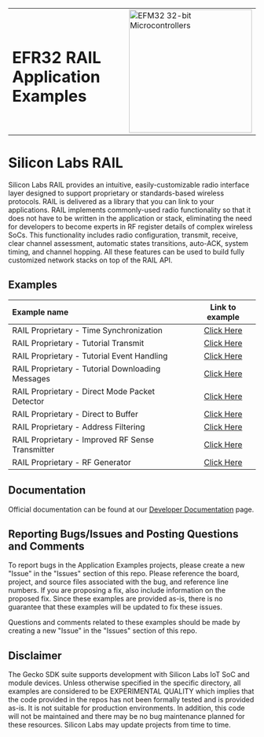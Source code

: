 <table border="0">
  <tr>
    <td align="left" valign="middle">
    <h1>EFR32 RAIL Application Examples</h1>
  </td>
  <td align="left" valign="middle">
    <a href="https://www.silabs.com/wireless/proprietary">
      <img src="http://pages.silabs.com/rs/634-SLU-379/images/WGX-transparent.png"  title="Silicon Labs Gecko and Wireless Gecko MCUs" alt="EFM32 32-bit Microcontrollers" width="250"/>
    </a>
  </td>
  </tr>
</table>

# Silicon Labs RAIL #

Silicon Labs RAIL provides an intuitive, easily-customizable radio interface layer designed to support proprietary or standards-based wireless protocols. RAIL is delivered as a library that you can link to your applications. RAIL implements commonly-used radio functionality so that it does not have to be written in the application or stack, eliminating the need for developers to become experts in RF register details of complex wireless SoCs. This functionality includes radio configuration, transmit, receive, clear channel assessment, automatic states transitions, auto-ACK, system timing, and channel hopping. All these features can be used to build fully customized network stacks on top of the RAIL API.

## Examples ##

| Example name                                     |                  Link to example                   |
|:-------------------------------------------------|:--------------------------------------------------:|
| RAIL Proprietary - Time Synchronization          |     [Click Here](./rail_time_synchronization)      |
| RAIL Proprietary - Tutorial Transmit             |       [Click Here](./rail_tutorial_transmit)       |
| RAIL Proprietary - Tutorial Event Handling       |    [Click Here](./rail_tutorial_event_handling)    |
| RAIL Proprietary - Tutorial Downloading Messages | [Click Here](./rail_tutorial_downloading_messages) |
| RAIL Proprietary - Direct Mode Packet Detector   |     [Click Here](./rail_direct_mode_detector)      |
| RAIL Proprietary - Direct to Buffer              |       [Click Here](./rail_direct_to_buffer)        |
| RAIL Proprietary - Address Filtering             |       [Click Here](./rail_address_filtering)       |
| RAIL Proprietary - Improved RF Sense Transmitter | [Click Here](./rail_improved_rfsense_transmitter)  |
| RAIL Proprietary - RF Generator                  |         [Click Here](./rail_rf_generator)          |

## Documentation ##

Official documentation can be found at our [Developer Documentation](https://docs.silabs.com/rail/latest/) page.

## Reporting Bugs/Issues and Posting Questions and Comments ##

To report bugs in the Application Examples projects, please create a new "Issue" in the "Issues" section of this repo. Please reference the board, project, and source files associated with the bug, and reference line numbers. If you are proposing a fix, also include information on the proposed fix. Since these examples are provided as-is, there is no guarantee that these examples will be updated to fix these issues.

Questions and comments related to these examples should be made by creating a new "Issue" in the "Issues" section of this repo.

## Disclaimer ##

The Gecko SDK suite supports development with Silicon Labs IoT SoC and module devices. Unless otherwise specified in the specific directory, all examples are considered to be EXPERIMENTAL QUALITY which implies that the code provided in the repos has not been formally tested and is provided as-is.  It is not suitable for production environments.  In addition, this code will not be maintained and there may be no bug maintenance planned for these resources. Silicon Labs may update projects from time to time.
